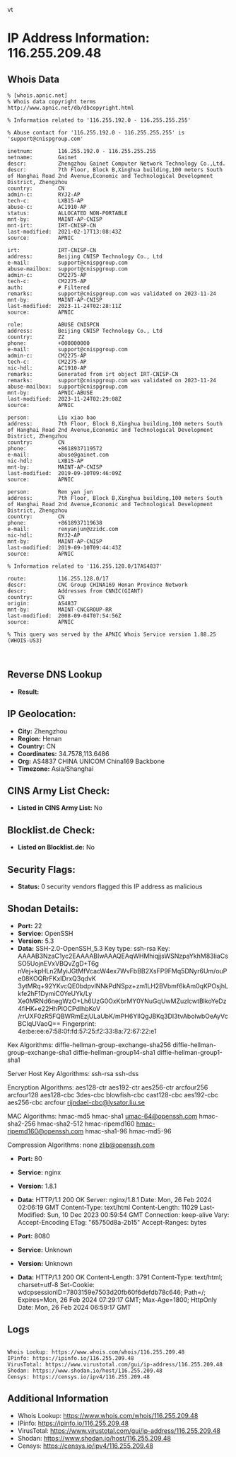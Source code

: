 vt
# IP Address Information: 116.255.209.48

## Whois Data
```
% [whois.apnic.net]
% Whois data copyright terms    http://www.apnic.net/db/dbcopyright.html

% Information related to '116.255.192.0 - 116.255.255.255'

% Abuse contact for '116.255.192.0 - 116.255.255.255' is 'support@cnispgroup.com'

inetnum:        116.255.192.0 - 116.255.255.255
netname:        Gainet
descr:          Zhengzhou Gainet Computer Network Technology Co.,Ltd.
descr:          7th Floor, Block B,Xinghua building,100 meters South of Hanghai Road 2nd Avenue,Economic and Technological Development District, Zhengzhou
country:        CN
admin-c:        RYJ2-AP
tech-c:         LXB15-AP
abuse-c:        AC1910-AP
status:         ALLOCATED NON-PORTABLE
mnt-by:         MAINT-AP-CNISP
mnt-irt:        IRT-CNISP-CN
last-modified:  2021-02-17T13:08:43Z
source:         APNIC

irt:            IRT-CNISP-CN
address:        Beijing CNISP Technology Co., Ltd
e-mail:         support@cnispgroup.com
abuse-mailbox:  support@cnispgroup.com
admin-c:        CM2275-AP
tech-c:         CM2275-AP
auth:           # Filtered
remarks:        support@cnispgroup.com was validated on 2023-11-24
mnt-by:         MAINT-AP-CNISP
last-modified:  2023-11-24T02:28:11Z
source:         APNIC

role:           ABUSE CNISPCN
address:        Beijing CNISP Technology Co., Ltd
country:        ZZ
phone:          +000000000
e-mail:         support@cnispgroup.com
admin-c:        CM2275-AP
tech-c:         CM2275-AP
nic-hdl:        AC1910-AP
remarks:        Generated from irt object IRT-CNISP-CN
remarks:        support@cnispgroup.com was validated on 2023-11-24
abuse-mailbox:  support@cnispgroup.com
mnt-by:         APNIC-ABUSE
last-modified:  2023-11-24T02:29:08Z
source:         APNIC

person:         Liu xiao bao
address:        7th Floor, Block B,Xinghua building,100 meters South of Hanghai Road 2nd Avenue,Economic and Technological Development District, Zhengzhou
country:        CN
phone:          +8618937119572
e-mail:         abuse@gainet.com
nic-hdl:        LXB15-AP
mnt-by:         MAINT-AP-CNISP
last-modified:  2019-09-10T09:46:09Z
source:         APNIC

person:         Ren yan jun
address:        7th Floor, Block B,Xinghua building,100 meters South of Hanghai Road 2nd Avenue,Economic and Technological Development District, Zhengzhou
country:        CN
phone:          +8618937119638
e-mail:         renyanjun@zzidc.com
nic-hdl:        RYJ2-AP
mnt-by:         MAINT-AP-CNISP
last-modified:  2019-09-10T09:44:43Z
source:         APNIC

% Information related to '116.255.128.0/17AS4837'

route:          116.255.128.0/17
descr:          CNC Group CHINA169 Henan Province Network
descr:          Addresses from CNNIC(GIANT)
country:        CN
origin:         AS4837
mnt-by:         MAINT-CNCGROUP-RR
last-modified:  2008-09-04T07:54:56Z
source:         APNIC

% This query was served by the APNIC Whois Service version 1.88.25 (WHOIS-US3)



```
## Reverse DNS Lookup
- **Result:** 

## IP Geolocation:
- **City:** Zhengzhou
- **Region:** Henan
- **Country:** CN
- **Coordinates:** 34.7578,113.6486
- **Org:** AS4837 CHINA UNICOM China169 Backbone
- **Timezone:** Asia/Shanghai

## CINS Army List Check:
- **Listed in CINS Army List:** 
No

## Blocklist.de Check:
- **Listed on Blocklist.de:** 
No

## Security Flags:
- **Status:** 0 security vendors flagged this IP address as malicious

## Shodan Details:
- **Port:** 22
- **Service:** OpenSSH
- **Version:** 5.3
- **Data:** SSH-2.0-OpenSSH_5.3
Key type: ssh-rsa
Key: AAAAB3NzaC1yc2EAAAABIwAAAQEAqWHMhiqjjsWSNzpaYkhM83liaCsSO5UojnEVxVBQvZgD+T6g
nVej+kpHLn2MyiJGtMfVcacW4ex7WvFbBB2XsFP9FMq5DNyr6Um/ouPe08KOQRrFKxIDrxQ3qdvK
3ytMRq+92YKvcQE0bdpvlNNkPdNSpz+zm1LH2BVbmf6kAm0qKPOsjhLkfe2hF1DymiC0YeUYk/Ly
Xe0MRNd6negWzO+Lh6UzG0OxKbrMY0YNuGqUwMZuzlcwtBlkoYeDz4fiHK+e22HhPIOCPdlhbKoV
/rrUXF0zR5FQBWRmEzjULaUbK/mPH6YllQgJBKq3DI3tvAbolwbOeAyVcBCIqUVaoQ==
Fingerprint: 4e:be:ee:e7:58:0f:fd:57:25:f2:33:8a:72:67:22:e1

Kex Algorithms:
	diffie-hellman-group-exchange-sha256
	diffie-hellman-group-exchange-sha1
	diffie-hellman-group14-sha1
	diffie-hellman-group1-sha1

Server Host Key Algorithms:
	ssh-rsa
	ssh-dss

Encryption Algorithms:
	aes128-ctr
	aes192-ctr
	aes256-ctr
	arcfour256
	arcfour128
	aes128-cbc
	3des-cbc
	blowfish-cbc
	cast128-cbc
	aes192-cbc
	aes256-cbc
	arcfour
	rijndael-cbc@lysator.liu.se

MAC Algorithms:
	hmac-md5
	hmac-sha1
	umac-64@openssh.com
	hmac-sha2-256
	hmac-sha2-512
	hmac-ripemd160
	hmac-ripemd160@openssh.com
	hmac-sha1-96
	hmac-md5-96

Compression Algorithms:
	none
	zlib@openssh.com


- **Port:** 80
- **Service:** nginx
- **Version:** 1.8.1
- **Data:** HTTP/1.1 200 OK
Server: nginx/1.8.1
Date: Mon, 26 Feb 2024 02:06:19 GMT
Content-Type: text/html
Content-Length: 11029
Last-Modified: Sun, 10 Dec 2023 00:59:54 GMT
Connection: keep-alive
Vary: Accept-Encoding
ETag: "65750d8a-2b15"
Accept-Ranges: bytes



- **Port:** 8080
- **Service:** Unknown
- **Version:** Unknown
- **Data:** HTTP/1.1 200 OK
Content-Length: 3791
Content-Type: text/html; charset=utf-8
Set-Cookie: wdcpsessionID=7803159e7503d20fb60f6defdb78c646; Path=/; Expires=Mon, 26 Feb 2024 07:29:17 GMT; Max-Age=1800; HttpOnly
Date: Mon, 26 Feb 2024 06:59:17 GMT



## Logs
```

Whois Lookup: https://www.whois.com/whois/116.255.209.48
IPinfo: https://ipinfo.io/116.255.209.48
VirusTotal: https://www.virustotal.com/gui/ip-address/116.255.209.48
Shodan: https://www.shodan.io/host/116.255.209.48
Censys: https://censys.io/ipv4/116.255.209.48

```
## Additional Information
- Whois Lookup: https://www.whois.com/whois/116.255.209.48
- IPinfo: https://ipinfo.io/116.255.209.48
- VirusTotal: https://www.virustotal.com/gui/ip-address/116.255.209.48
- Shodan: https://www.shodan.io/host/116.255.209.48
- Censys: https://censys.io/ipv4/116.255.209.48


